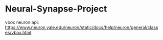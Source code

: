 # Neural-Synapse-Project
vbox neuron api: https://www.neuron.yale.edu/neuron/static/docs/help/neuron/general/classes/vbox.html
